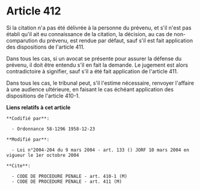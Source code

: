 # Article 412

Si la citation n'a pas été délivrée à la personne du prévenu, et s'il n'est pas établi qu'il ait eu connaissance de la
citation, la décision, au cas de non-comparution du prévenu, est rendue par défaut, sauf s'il est fait application des
dispositions de l'article 411.

Dans tous les cas, si un avocat se présente pour assurer la défense du prévenu, il doit être entendu s'il en fait la demande.
Le jugement est alors contradictoire à signifier, sauf s'il a été fait application de l'article 411.

Dans tous les cas, le tribunal peut, s'il l'estime nécessaire, renvoyer l'affaire à une audience ultérieure, en faisant le
cas échéant application des dispositions de l'article 410-1.

**Liens relatifs à cet article**

	**Codifié par**:

	  - Ordonnance 58-1296 1958-12-23

	**Modifié par**:

	  - Loi n°2004-204 du 9 mars 2004 - art. 133 () JORF 10 mars 2004 en vigueur le 1er octobre 2004

	**Cite**:

	  - CODE DE PROCEDURE PENALE - art. 410-1 (M)
	  - CODE DE PROCEDURE PENALE - art. 411 (M)

